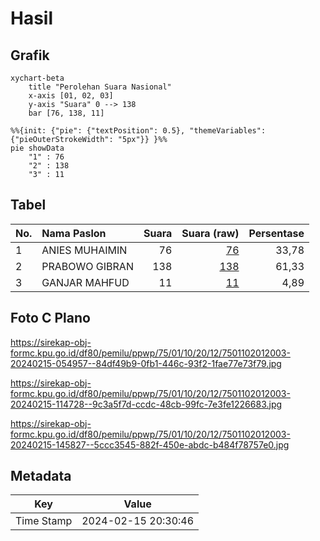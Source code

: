 # Hasil

## Grafik

```mermaid
xychart-beta
    title "Perolehan Suara Nasional"
    x-axis [01, 02, 03]
    y-axis "Suara" 0 --> 138
    bar [76, 138, 11]
```

```mermaid
%%{init: {"pie": {"textPosition": 0.5}, "themeVariables": {"pieOuterStrokeWidth": "5px"}} }%%
pie showData
    "1" : 76
    "2" : 138
    "3" : 11
```

## Tabel

| No. | Nama Paslon    | Suara | Suara (raw) | Persentase |
|:--- |:-------------- | -----:| -----------:| ----------:|
| 1   | ANIES MUHAIMIN | 76    | [76][p-1]   | 33,78      |
| 2   | PRABOWO GIBRAN | 138   | [138][p-2]  | 61,33      |
| 3   | GANJAR MAHFUD  | 11    | [11][p-3]   | 4,89       |


[p-1]: https://github.com/gigit-pemilu/pemilu-2024/blob/main/pilpres/hitung-suara/sub/75-gorontalo/sub/01-gorontalo/sub/10-telaga-biru/sub/2012-tinelo/sub/003-tps/sub/paslon-1.txt
[p-2]: https://github.com/gigit-pemilu/pemilu-2024/blob/main/pilpres/hitung-suara/sub/75-gorontalo/sub/01-gorontalo/sub/10-telaga-biru/sub/2012-tinelo/sub/003-tps/sub/paslon-2.txt
[p-3]: https://github.com/gigit-pemilu/pemilu-2024/blob/main/pilpres/hitung-suara/sub/75-gorontalo/sub/01-gorontalo/sub/10-telaga-biru/sub/2012-tinelo/sub/003-tps/sub/paslon-3.txt

## Foto C Plano

https://sirekap-obj-formc.kpu.go.id/df80/pemilu/ppwp/75/01/10/20/12/7501102012003-20240215-054957--84df49b9-0fb1-446c-93f2-1fae77e73f79.jpg

https://sirekap-obj-formc.kpu.go.id/df80/pemilu/ppwp/75/01/10/20/12/7501102012003-20240215-114728--9c3a5f7d-ccdc-48cb-99fc-7e3fe1226683.jpg

https://sirekap-obj-formc.kpu.go.id/df80/pemilu/ppwp/75/01/10/20/12/7501102012003-20240215-145827--5ccc3545-882f-450e-abdc-b484f78757e0.jpg


## Metadata

| Key        | Value               |
| ---------- | ------------------- |
| Time Stamp | 2024-02-15 20:30:46 |



